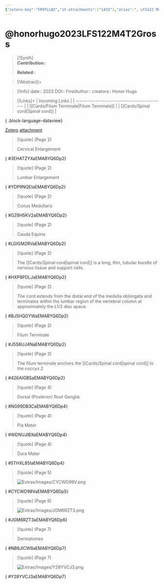 ```yaml
---
{"zotero-key":"FR9TLLN2","zt-attachments":["1433"],"alias":", LFS122 M4T2 Gross Anatomy of the Spinal Cord and Spinal Nerves","keywords":[],"FirstAuthor":"[[ Honor Hugo]]","tags":["source/video","Uni/LFS122"],"dg-publish":true,"permalink":"/sources/video/honorhugo2023-lfs-122-m4-t2-gross/","dgPassFrontmatter":true}
---
```


# @honorhugo2023LFS122M4T2Gross

>[!Synth]  
>**Contribution**::  
>  
>**Related**:: 
>  

> [!Abstract]+
> 

> [!Info]
> date:: 2023
> DOI:: 
> FirstAuthor:: 
> creators:: Honor Hugo

> [!Links]+
>  | Incoming Links                                |
> | --------------------------------------------- |
> | [[Cards/Filum Terminale\|Filum Terminale]] |
> | [[Cards/Spinal cord\|Spinal cord]]         |
> 
{ .block-language-dataview}


[Zotero](zotero://select/library/items/FR9TLLN2) [attachment](<file:///Users/nathanmaxwell/Zotero/storage/EMABYQ6D/LFS122%20M4T2%20Gross%20Anatomy%20of%20the%20Spinal%20Cord%20and%20Spinal%20Nerves.pdf>)

> [!quote] (Page 2)
> 
> Cervical Enlargement
>
{ #3EHATZYXaEMABYQ6Dp2}


> [!quote] (Page 2)
> 
> Lumbar Enlargement
>
{ #YDP9NQEIaEMABYQ6Dp2}


> [!quote] (Page 2)
> 
> Conus Medullaris
>
{ #GZ6H5KV2aEMABYQ6Dp2}


> [!quote] (Page 2)
> 
> Cauda Equina
>
{ #LGIGM2RVaEMABYQ6Dp2}


> [!quote] (Page 2)
> 
> The [[Cards/Spinal cord\|spinal cord]] is a long, thin, tubular bundle of nervous tissue and support cells.
>
{ #HXP8PDLJaEMABYQ6Dp2}


> [!quote] (Page 2)
> 
> The cord extends from the distal end of the medulla oblongata and terminates within the lumbar region of the vertebral column at approximately the L1/2 disc space.
>
{ #BJ5HQGYWaEMABYQ6Dp2}


> [!quote] (Page 2)
> 
> Filum Terminale
>
{ #J5S6UJ4NaEMABYQ6Dp2}


> [!quote] (Page 2)
> 
> The filum terminale anchors the [[Cards/Spinal cord\|spinal cord]] to the coccyx.2
>
{ #426AIGBSaEMABYQ6Dp2}


> [!quote] (Page 4)
> 
> Dorsal (Posterior) Root Ganglia
>
{ #NG99DB3CaEMABYQ6Dp4}


> [!quote] (Page 4)
> 
> Pia Mater
>
{ #WDNUJIBXaEMABYQ6Dp4}


> [!quote] (Page 4)
> 
> Dura Mater
>
{ #5THXL85IaEMABYQ6Dp4}


> [!quote] (Page 5)
> 
> ![Extras/Images/CYCWD98V.png](/img/user/Extras/Images/CYCWD98V.png)
>
{ #CYCWD98VaEMABYQ6Dp5}


> [!quote] (Page 6)
> 
> ![Extras/Images/JGM6RZT3.png](/img/user/Extras/Images/JGM6RZT3.png)
>
{ #JGM6RZT3aEMABYQ6Dp6}


> [!quote] (Page 7)
> 
> Dermatomes
>
{ #NB8JICW8aEMABYQ6Dp7}


> [!quote] (Page 7)
> 
> ![Extras/Images/Y28YVCJ3.png](/img/user/Extras/Images/Y28YVCJ3.png)
>
{ #Y28YVCJ3aEMABYQ6Dp7}

